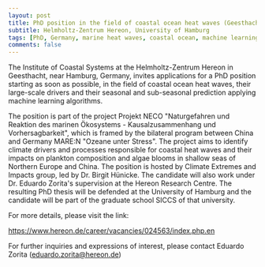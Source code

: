 ```yaml
---
layout: post
title: PhD position in the field of coastal ocean heat waves (Geesthacht, Germany)
subtitle: Helmholtz-Zentrum Hereon, University of Hamburg
tags: [PhD, Germany, marine heat waves, coastal ocean, machine learning, prediction]
comments: false
---
```

The Institute of Coastal Systems at the Helmholtz-Zentrum Hereon in
Geesthacht, near Hamburg, Germany, invites applications for a PhD position
starting as soon as possible, in the field of coastal ocean heat waves,
their large-scale drivers and their seasonal and sub-seasonal prediction
applying machine learning algorithms.

The position is part of the project Projekt NECO "Naturgefahren und
Reaktion des marinen Ökosystems - Kausalzusammenhang und
Vorhersagbarkeit", which is framed by the bilateral program between China
and Germany MARE:N "Ozeane unter Stress". The project aims to identify
climate drivers and processes responsible for coastal heat waves and their
impacts on plankton composition and algae blooms in shallow seas of
Northern Europe and China. The position is hosted by Climate Extremes and
Impacts group, led by Dr. Birgit Hünicke. The candidate will also work
under Dr. Eduardo Zorita's supervision at the Hereon Research Centre. The
resulting PhD thesis will be defended at the University of Hamburg and the
candidate will be part of the graduate school SICCS of that university.

For more details, please visit the link:

https://www.hereon.de/career/vacancies/024563/index.php.en

For further inquiries and expressions of interest, please contact Eduardo Zorita (eduardo.zorita@hereon.de)

